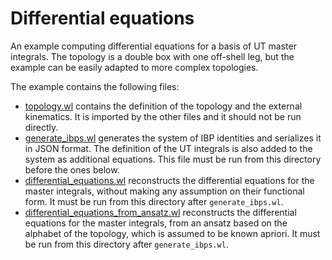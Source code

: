 Differential equations
======================

An example computing differential equations for a basis of UT master
integrals.  The topology is a double box with one off-shell leg, but
the example can be easily adapted to more complex topologies.

The example contains the following files:

- [topology.wl](topology.wl) contains the definition of the topology
  and the external kinematics.  It is imported by the other files and
  it should not be run directly.
- [generate_ibps.wl](generate_ibps.wl]) generates the system of IBP
  identities and serializes it in JSON format.  The definition of the
  UT integrals is also added to the system as additional equations.
  This file must be run from this directory before the ones below.
- [differential_equations.wl](differential_equations.wl) reconstructs
  the differential equations for the master integrals, without making
  any assumption on their functional form.  It must be run from this
  directory after `generate_ibps.wl`.
- [differential_equations_from_ansatz.wl](differential_equations_from_ansatz.wl)
  reconstructs the differential equations for the master integrals,
  from an ansatz based on the alphabet of the topology, which is
  assumed to be known apriori.  It must be run from this directory
  after `generate_ibps.wl`.

